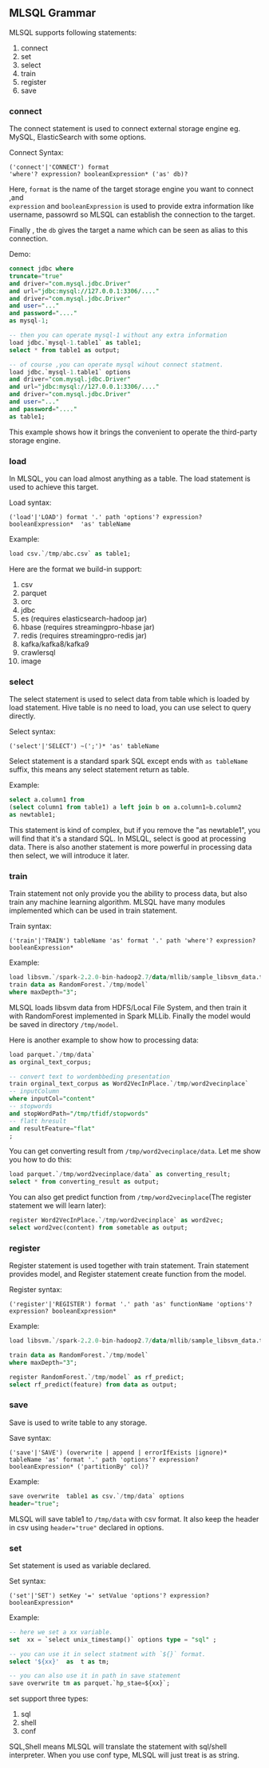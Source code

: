## MLSQL Grammar

MLSQL supports following statements:

1. connect  
2. set    
3. select 
4. train  
5. register 
6. save     

### connect

The connect statement is used to connect external storage engine eg. MySQL, ElasticSearch with some options.

Connect Syntax:

```
('connect'|'CONNECT') format 
'where'? expression? booleanExpression* ('as' db)?
```

Here, `format` is the name of the target storage engine you want to connect ,and  
`expression` and  `booleanExpression` is used to provide extra information like username, passowrd so MLSQL can establish the 
connection to the target.

Finally , the `db`  gives the target a name which can be seen as alias to this connection.
  
Demo:
  
```sql
connect jdbc where  
truncate="true"
and driver="com.mysql.jdbc.Driver"
and url="jdbc:mysql://127.0.0.1:3306/...."
and driver="com.mysql.jdbc.Driver"
and user="..."
and password="...."
as mysql-1;

-- then you can operate mysql-1 without any extra information
load jdbc.`mysql-1.table1` as table1;
select * from table1 as output;

-- of course ,you can operate mysql wihout connect statment. 
load jdbc.`mysql-1.table1` options
and driver="com.mysql.jdbc.Driver"
and url="jdbc:mysql://127.0.0.1:3306/...."
and driver="com.mysql.jdbc.Driver"
and user="..."
and password="...."
as table1;

```

This example shows how it brings the convenient to operate the third-party storage engine.


### load 

In MLSQL, you can load almost anything as a table. The load statement is used to achieve this target. 

Load syntax:

```
('load'|'LOAD') format '.' path 'options'? expression? booleanExpression*  'as' tableName
```

Example:

 
```sql
load csv.`/tmp/abc.csv` as table1;
```

Here are the format we build-in support:


1.  csv
2.  parquet
3.  orc
4.  jdbc  
5.  es    (requires elasticsearch-hadoop jar) 
6.  hbase (requires streamingpro-hbase jar)
7.  redis (requires streamingpro-redis jar)
8.  kafka/kafka8/kafka9
9.  crawlersql
10. image

### select 
 
The select statement is used to select data from table which is loaded by load statement. 
Hive table is no need to load, you can use select to query directly.

Select syntax:

```
('select'|'SELECT') ~(';')* 'as' tableName
```

Select statement is a standard spark SQL except ends with `as tableName` suffix, this means any select statement return as 
table.
   
   
Example:

```sql
select a.column1 from 
(select column1 from table1) a left join b on a.column1=b.column2 
as newtable1;
```

This statement is kind of complex, but if you remove the "as newtable1", you will find that it's a standard SQL.
In MSLQL, select is good at processing data. There is also another statement is more powerful in processing data then select,
we will introduce it later. 

### train 

Train statement not only  provide you  the ability to process data, but also train any machine learning algorithm. MLSQL 
have many modules implemented which can be used in train statement.  
 
Train syntax: 

```
('train'|'TRAIN') tableName 'as' format '.' path 'where'? expression? booleanExpression* 
```

Example:

```sql
load libsvm.`/spark-2.2.0-bin-hadoop2.7/data/mllib/sample_libsvm_data.txt` as data;
train data as RandomForest.`/tmp/model` 
where maxDepth="3";
```

MLSQL loads libsvm data from HDFS/Local File System, and then train it with  RandomForest implemented in Spark MLLib.
Finally the model would be saved in directory `/tmp/model`.

Here is another example to show how to processing data:


```sql
load parquet.`/tmp/data`
as orginal_text_corpus;

-- convert text to wordembbeding presentation
train orginal_text_corpus as Word2VecInPlace.`/tmp/word2vecinplace`
-- inputColumn
where inputCol="content"
-- stopwords
and stopWordPath="/tmp/tfidf/stopwords"
-- flatt hresult
and resultFeature="flat"
;
```

You can get converting result from `/tmp/word2vecinplace/data`. Let me show you how to do this:
 
```sql
load parquet.`/tmp/word2vecinplace/data` as converting_result;
select * from converting_result as output;
```

You can also get predict function from `/tmp/word2vecinplace`(The register statement we will learn later):

```sql
register Word2VecInPlace.`/tmp/word2vecinplace` as word2vec;
select word2vec(content) from sometable as output;
```

### register

Register statement is used together with train statement. Train statement provides model, and Register statement create function
from the model.

Register syntax: 

```
('register'|'REGISTER') format '.' path 'as' functionName 'options'? expression? booleanExpression* 
```

Example:

```sql
load libsvm.`/spark-2.2.0-bin-hadoop2.7/data/mllib/sample_libsvm_data.txt` as data;

train data as RandomForest.`/tmp/model` 
where maxDepth="3";

register RandomForest.`/tmp/model` as rf_predict;
select rf_predict(feature) from data as output;
```

### save
 
Save is used to write table to any storage. 


Save syntax: 

```
('save'|'SAVE') (overwrite | append | errorIfExists |ignore)* tableName 'as' format '.' path 'options'? expression? booleanExpression* ('partitionBy' col)? 
```

Example:

```sql
save overwrite  table1 as csv.`/tmp/data` options
header="true";
```

MLSQL will save table1 to `/tmp/data` with csv format. It also keep the header in csv using `header="true"` declared 
in options.
  
### set 
  
Set statement is used as variable declared.
  
Set syntax:
  
```
('set'|'SET') setKey '=' setValue 'options'? expression? booleanExpression*
```

Example:

```sql
-- here we set a xx variable.
set  xx = `select unix_timestamp()` options type = "sql" ;

-- you can use it in select statment with `${}` format.
select '${xx}'  as  t as tm;

-- you can also use it in path in save statement
save overwrite tm as parquet.`hp_stae=${xx}`;
```

set support three types:

1. sql  
2. shell 
3. conf

SQL,Shell means MLSQL will translate the statement with sql/shell interpreter.
When you use conf type, MLSQL will just treat is as string.







 
 